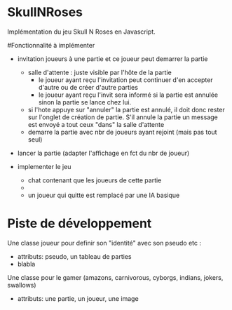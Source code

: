 # SkullNRoses
Implémentation du jeu Skull N Roses en Javascript.

#Fonctionnalité à implémenter
- invitation joueurs à une partie et ce joueur peut demarrer la partie
    - salle d'attente : juste visible par l'hôte de la partie
        - le joueur ayant reçu l'invitation peut continuer d'en accepter d'autre ou de créer d'autre 
        parties
        - le joueur ayant reçu l'invit sera informé si la partie est annulée sinon la partie se lance chez lui.
    - si l'hote appuye sur "annuler" la partie est annulé, il doit donc rester sur l'onglet de création de partie.
    S'il annule la partie un message est envoyé a tout ceux "dans" la salle d'attente
    - demarre la partie avec nbr de joueurs ayant rejoint (mais pas tout seul)

- lancer la partie (adapter l'affichage en fct du nbr de joueur)
- implementer le jeu 
    - chat contenant que les joueurs de cette partie
    - 
    - un joueur qui quitte est remplacé par une IA basique

# Piste de développement
Une classe joueur pour definir son "identité" avec son pseudo etc :
- attributs: pseudo, un tableau de parties 
- blabla
    
Une classe pour le gamer (amazons, carnivorous, cyborgs, indians, jokers, swallows)
- attributs: une partie, un joueur, une image




